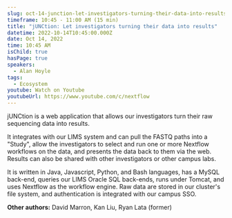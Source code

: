 ```yaml
---
slug: oct-14-junction-let-investigators-turning-their-data-into-results
timeframe: 10:45 - 11:00 AM (15 min)
title: "jUNCtion: Let investigators turning their data into results"
datetime: 2022-10-14T10:45:00.000Z
date: Oct 14, 2022
time: 10:45 AM
isChild: true
hasPage: true
speakers:
  - Alan Hoyle
tags:
  - Ecosystem
youtube: Watch on Youtube
youtubeUrl: https://www.youtube.com/c/nextflow
---
```

jUNCtion is a web application that allows our investigators turn their raw sequencing data into results.

It integrates with our LIMS system and can pull the FASTQ paths into a "Study", allow the investigators to select and run one or more Nextflow workflows on the data, and presents the data back to them via the web. Results can also be shared with other investigators or other campus labs.  

It is written in Java, Javascript, Python, and Bash languages, has a MySQL back-end, queries our LIMS Oracle SQL back-ends, runs under Tomcat, and uses Nextflow as the workflow engine.  Raw data are stored in our cluster's file system, and authentication is integrated with our campus SSO.

**Other authors:** David Marron, Kan Liu, Ryan Lata (former)
